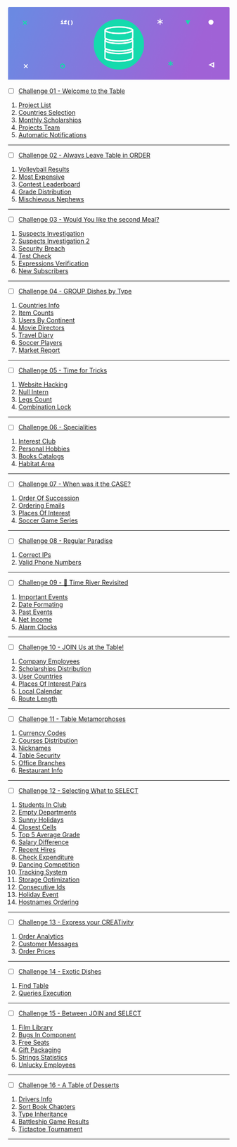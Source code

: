 ![Database](Database_Un.png?raw=true "Database")

- [ ] [Challenge 01 - Welcome to the Table]()
1. [Project List]()
2. [Countries Selection]()
3. [Monthly Scholarships]()
4. [Projects Team]()
5. [Automatic Notifications]()

-------------

- [ ] [Challenge 02 - Always Leave Table in ORDER]()
1. [Volleyball Results]()
1. [Most Expensive]()
1. [Contest Leaderboard]()
1. [Grade Distribution]()
1. [Mischievous Nephews]()

-------------

- [ ] [Challenge 03 - Would You like the second Meal?]()
1. [Suspects Investigation]()
1. [Suspects Investigation 2]()
1. [Security Breach]()
1. [Test Check]()
1. [Expressions Verification]()
1. [New Subscribers]()

-------------

- [ ] [Challenge 04 - GROUP Dishes by Type]()
1. [Countries Info]()
1. [Item Counts]()
1. [Users By Continent]()
1. [Movie Directors]()
1. [Travel Diary]()
1. [Soccer Players]()
1. [Market Report]()

-------------

- [ ] [Challenge 05 - Time for Tricks]()
1. [Website Hacking]()
1. [Null Intern]()
1. [Legs Count]()
1. [Combination Lock]()


-------------

- [ ] [Challenge 06 - Specialities]()
1. [Interest Club]()
1. [Personal Hobbies]()
1. [Books Catalogs]()
1. [Habitat Area]()

-------------

- [ ] [Challenge 07 - When was it the CASE?]()
1. [Order Of Succession]()
1. [Ordering Emails]()
1. [Places Of Interest]()
1. [Soccer Game Series]()

-------------

- [ ] [Challenge 08 - Regular Paradise]()
1. [Correct IPs]()
1. [Valid Phone Numbers]()

-------------

- [ ] [Challenge 09 - 🔗 Time River Revisited]()
1. [Important Events]()
1. [Date Formating]()
1. [Past Events]()
1. [Net Income]()
1. [Alarm Clocks]()

-------------

- [ ] [Challenge 10 - JOIN Us at the Table!]()
1. [Company Employees]()
2. [Scholarships Distribution]()
3. [User Countries]()
4. [Places Of Interest Pairs]()
5. [Local Calendar]()
6. [Route Length]()


-------------

- [ ] [Challenge 11 - Table Metamorphoses]()
1. [Currency Codes]()
1. [Courses Distribution]()
1. [Nicknames]()
1. [Table Security]()
1. [Office Branches]()
1. [Restaurant Info]()

-------------

- [ ] [Challenge 12 - Selecting What to SELECT]()
1. [Students In Club]()
1. [Empty Departments]()
1. [Sunny Holidays]()
1. [Closest Cells]()
1. [Top 5 Average Grade]()
1. [Salary Difference]()
1. [Recent Hires]()
1. [Check Expenditure]()
1. [Dancing Competition]()
1. [Tracking System]()
1. [Storage Optimization]()
1. [Consecutive Ids]()
1. [Holiday Event]()
1. [Hostnames Ordering]()


-------------

- [ ] [Challenge 13 - Express your CREATivity]()
1. [Order Analytics]()
1. [Customer Messages]()
1. [Order Prices]()

-------------

- [ ] [Challenge 14 - Exotic Dishes]()
1. [Find Table]()
1. [Queries Execution]()

-------------

- [ ] [Challenge 15 - Between JOIN and SELECT]()
1. [Film Library]()
1. [Bugs In Component]()
1. [Free Seats]()
1. [Gift Packaging]()
1. [Strings Statistics]()
1. [Unlucky Employees]()

-------------

- [ ] [Challenge 16 - A Table of Desserts]()
1. [Drivers Info]()
1. [Sort Book Chapters]()
1. [Type Inheritance]()
1. [Battleship Game Results]()
1. [Tictactoe Tournament]()

-------------
